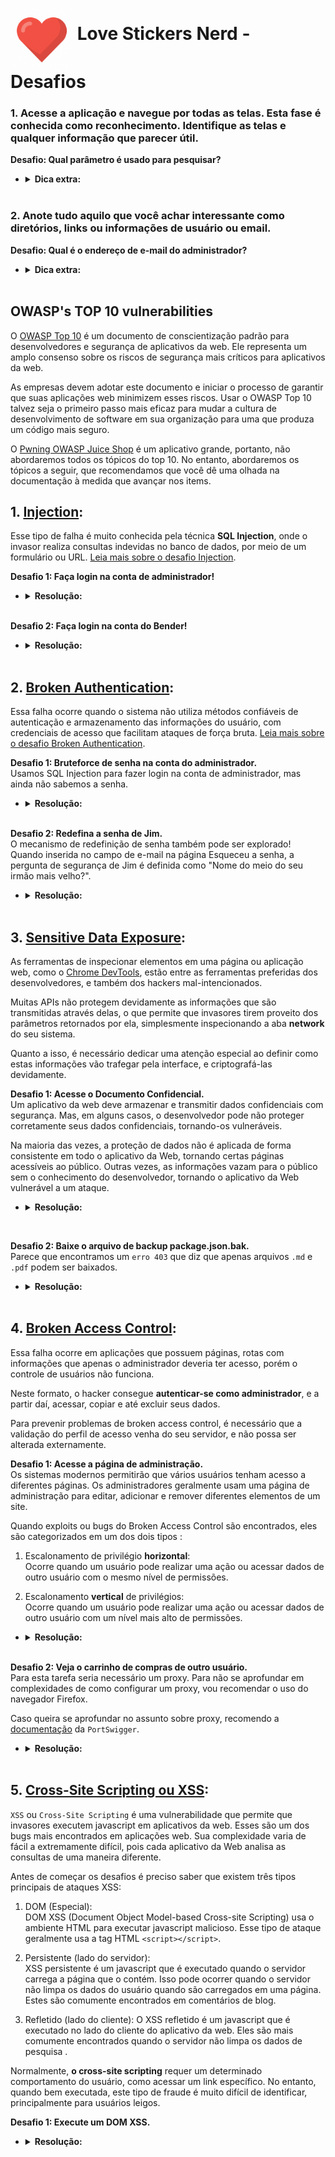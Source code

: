 # <img alt="love" src="imagens/logo.png" style="max-width: 100%;" width="100" height="100" align="middle"> Love Stickers Nerd - Desafios

### 1. Acesse a aplicação e navegue por todas as telas. Esta fase é conhecida como **reconhecimento**. Identifique as telas e qualquer informação que parecer útil.  

**Desafio: Qual parâmetro é usado para pesquisar?**

- <details>
    <summary><b>Dica extra:</b></summary>

    Use as ferramentas de desenvolvedor
    (<a href="https://developer.chrome.com/docs/devtools/" target="_blank">Chrome DevTools</a>) para dar uma espiada no que acontece debaixo do capô e observe todas as URLs que acessar.

    </details><br>

### 2. Anote tudo aquilo que você achar interessante como diretórios, links ou informações de usuário ou email.

**Desafio: Qual é o endereço de e-mail do administrador?**

- <details>
    <summary><b>Dica extra:</b></summary>

    Alguns produtos pode conter comentários úteis.

    </details><br>

## OWASP's TOP 10 vulnerabilities

  O [OWASP Top 10](https://owasp.org/www-project-top-ten/) é um documento de conscientização padrão para desenvolvedores e segurança de aplicativos da web. Ele representa um amplo consenso sobre os riscos de segurança mais críticos para aplicativos da web.

  As empresas devem adotar este documento e iniciar o processo de garantir que suas aplicações web minimizem esses riscos. Usar o OWASP Top 10 talvez seja o primeiro passo mais eficaz para mudar a cultura de desenvolvimento de software em sua organização para uma que produza um código mais seguro.

  O [Pwning OWASP Juice Shop](https://pwning.owasp-juice.shop/) é um aplicativo grande, portanto, não abordaremos todos os tópicos do top 10.
  No entanto, abordaremos os tópicos a seguir, que recomendamos que você dê uma olhada na documentação à medida que avançar nos items.  

## 1. [Injection](https://owasp.org/www-project-top-ten/OWASP_Top_Ten_2017/Top_10-2017_A1-Injection.html):

Esse tipo de falha é muito conhecida pela técnica **SQL Injection**, onde o invasor realiza consultas indevidas no banco de dados, por meio de um formulário ou URL. [Leia mais sobre o desafio Injection](https://pwning.owasp-juice.shop/part2/injection.html).


**Desafio 1: Faça login na conta de administrador!**

- <details>
    <summary><b>Resolução:</b></summary>

    Vá até a página de login e tente se autenticar com qualquer usuário e senha.

    Agora substitua o usuário pelo seguinte:
    `jim' or 1=1--` e tente logar-se novamente.

    **Por que isso funciona?**  
    
    - O caractere `'` fechará os colchetes na consulta SQL.
    
    - ' `OR` ' em uma instrução SQL retornará true se um dos lados for true. Como  `1=1` é sempre verdadeiro , toda a afirmação é verdadeira. Assim, ele informará ao servidor que o e-mail é válido e nos fará login no  ID de usuário **0** , que por acaso é a conta do administrador.
    
    - O  caractere `--`  é usado no SQL para comentar os dados, quaisquer restrições no login não funcionarão mais, pois são interpretadas como um comentário. Isso é como o  comentário` #`  e  `//`  em python e javascript, respectivamente.
 
    </details><br>

**Desafio 2: Faça login na conta do Bender!**

- <details>
    <summary><b>Resolução:</b></summary>

    Semelhante ao que fizemos no desafio 1, desta vez colocaremos: `bender@lovestickersnerd.com'--`  como email de login e qualquer senha. 

    **Por que isso funciona?**  
    - Como sabemos exatamente qual é o endereço de e-mail e é um endereço válido (que retornará  true ), não precisamos forçá-lo a ser  true. Assim, podemos usar  `'--` para ignorar o sistema de login. Observe que `1=1` pode ser usado quando o e-mail ou nome de usuário não é conhecido ou é inválido.

    </details><br>

## 2. [Broken Authentication](https://owasp.org/www-project-top-ten/OWASP_Top_Ten_2017/Top_10-2017_A2-Broken_Authentication.html): 

Essa falha ocorre quando o sistema não utiliza métodos confiáveis de autenticação e armazenamento das informações do usuário, com credenciais de acesso que facilitam ataques de força bruta. [Leia mais sobre o desafio Broken Authentication](https://pwning.owasp-juice.shop/part2/broken-authentication.html).

**Desafio 1: Bruteforce de senha na conta do administrador.**  
Usamos SQL Injection para fazer login na conta de administrador, mas ainda não sabemos a senha.

- <details>
    <summary><b>Resolução:</b></summary>

    Na pasta [arquivos](./arquivos/) existe um shell script muito simples utilizando curl. 

    Também temos um arquivo chamado [best1050.txt](./arquivos/best1050.txt). Este arquivo é normalmente conhecido como **wordlist**. Um compilado de possiveis senhas vazadas e que foi disponibilizada na internet.  
    
    Caso o administrador use alguma senha que foi comprometida anteriormente, o ataque resultará em sucesso.

    No terminal acesse a pasta arquivos e execute o script disponivel com o comando: `time bash brute_force.sh`.  
    Em menos de um minuto vamos quebrar a senha do administrador usando um ataque de força bruta. 

    https://user-images.githubusercontent.com/22452663/199334466-072b8d2d-0570-49e8-870d-4dae55c32972.mp4

    Existem técnicas e ferramentas mais apropriadas para esta tarefa. Para fins didáticos um simples script basta para demonstrar a falha.

    </details><br>

**Desafio 2: Redefina a senha de Jim.**  
O mecanismo de redefinição de senha também pode ser explorado! Quando inserida no campo de e-mail na página Esqueceu a senha, a pergunta de segurança de Jim é definida como  "Nome do meio do seu irmão mais velho?".

- <details>
    <summary><b>Resolução:</b></summary>

    Na fase de reconhecimento, descobrimos que Jim pode ter algo a ver com  Star Trek. Pesquisando no Google "Jim Star Trek" nos dá uma página <a href="https://en.wikipedia.org/wiki/James_T._Kirk" target="_blank">Wikipedia</a> para  James T. Kirk de Star Trek.

    Olhando através da página wiki descobrimos que ele tem um irmão, George Samuel Kirk (brother).

    Parece que o nome do meio do irmão dele é **Samuel**.
    Inserir isso na página Esqueci a senha permite que você altere a senha com sucesso.

    </details><br>

## 3. [Sensitive Data Exposure](https://owasp.org/www-project-top-ten/2017/A3_2017-Sensitive_Data_Exposure.html): 

As ferramentas de inspecionar elementos em uma página ou aplicação web, como o [Chrome DevTools](https://developer.chrome.com/docs/devtools/), estão entre as ferramentas preferidas dos desenvolvedores, e também dos hackers mal-intencionados.

Muitas APIs não protegem devidamente as informações que são transmitidas através delas, o que permite que invasores tirem proveito dos parâmetros retornados por ela, simplesmente inspecionando a aba **network** do seu sistema.

Quanto a isso, é necessário dedicar uma atenção especial ao definir como estas informações vão trafegar pela interface, e criptografá-las devidamente.  

**Desafio 1: Acesse o Documento Confidencial.**  
Um aplicativo da web deve armazenar e transmitir dados confidenciais com segurança. Mas, em alguns casos, o desenvolvedor pode não proteger corretamente seus dados confidenciais, tornando-os vulneráveis.

Na maioria das vezes, a proteção de dados não é aplicada de forma consistente em todo o aplicativo da Web, tornando certas páginas acessíveis ao público. Outras vezes, as informações vazam para o público sem o conhecimento do desenvolvedor, tornando o aplicativo da Web vulnerável a um ataque.  

- <details>
    <summary><b>Resolução:</b></summary>
    Navegue até a  página Sobre nós e passe o mouse sobre  "Confira nossos termos de uso".

    Você verá que há um link para  <a href="http://127.0.0.1:3000/ftp/legal.md" target="_blank">http://127.0.0.1:3000/ftp/legal.md</a>. Navegar para esse diretório `/ftp/` revela que ele está exposto ao público! 

    Vamos baixar o  arquivo `acquisitions.md`  e salvá-lo. Parece que há outros arquivos de interesse aqui também.

</details><br>

**Desafio 2: Baixe o arquivo de backup package.json.bak.**  
Parece que encontramos um `erro 403` que diz que apenas arquivos `.md` e `.pdf` podem ser baixados.  

- <details>
    <summary><b>Resolução:</b></summary>

    Para contornar isso, usaremos um bypass de caractere chamado **"Poison Null Byte"**. Um  Byte Nulo Venenoso se parece com isso:  `%00`. 

    Para realizar o download do arquivo, o Byte Nulo agora ficará assim:  `%2500`. Adicione isso e, em seguida, um `.md`  no final ignorará o erro 403!

    Baixe o arquivo: <a href="http://127.0.0.1:3000/ftp/package.json.bak%2500.md" target="_blank">http://127.0.0.1:3000/ftp/package.json.bak%2500.md</a>.

    **Por que isso funciona?**  
    Um  **Poison Null Byte** é na verdade um  terminador `NULL` . Ao colocar um caractere `NULL` na string em um determinado byte, a string dirá ao servidor para encerrar nesse ponto, anulando o restante da string.

    </details><br>

## 4. [Broken Access Control](https://owasp.org/www-project-top-ten/OWASP_Top_Ten_2017/Top_10-2017_A5-Broken_Access_Control.html):

Essa falha ocorre em aplicações que possuem páginas, rotas com informações que apenas o administrador deveria ter acesso, porém o controle de usuários não funciona.

Neste formato, o hacker consegue **autenticar-se como administrador**, e a partir daí, acessar, copiar e até excluir seus dados.

Para prevenir problemas de broken access control, é necessário que a validação do perfil de acesso venha do seu servidor, e não possa ser alterada externamente.

**Desafio 1:  Acesse a página de administração.**  
Os sistemas modernos permitirão que vários usuários tenham acesso a diferentes páginas. Os administradores geralmente usam uma página de administração para editar, adicionar e remover diferentes elementos de um site.

Quando exploits ou bugs do Broken Access Control são encontrados, eles são categorizados em um dos dois tipos :

1. Escalonamento de privilégio **horizontal**:  
    Ocorre quando um usuário pode realizar uma ação ou acessar dados de outro usuário com o mesmo nível de permissões.

1. Escalonamento **vertical** de privilégios:  
    Ocorre quando um usuário pode realizar uma ação ou acessar dados de outro usuário com um  nível mais alto de permissões.

- <details>
    <summary><b>Resolução:</b></summary>

    Use as ferramentas de desenvolvedor
    <a href="https://developer.chrome.com/docs/devtools/" target="_blank">Chrome DevTools</a>.

    Vamos atualizar a página e procurar um arquivo javascript chamado `main.js`.

    Vamos acessá-lo e olhar com mais detalhes <a href="http://127.0.0.1:3000/main.js" target="_blank">http://127.0.0.1:3000/main.js</a>.

    Agora procure o termo **"admin"**. Você encontrará algumas palavras diferentes contendo **"admin"**, mas a que estamos procurando é **"path: administration"**.

    Isso sugere uma página chamada **"/#/administration"**, mas ir para lá sem estar logado não funciona. Como esta é uma página de administrador, faz sentido que precisemos estar na conta de administrador para visualizá-la.

    Logado como administrador acesse: <a href="http://127.0.0.1:3000/#/administration" target="_blank">http://127.0.0.1:3000/#/administration</a>. Talvez demore um pouco para que algo apareça.

    Uma boa maneira de impedir que os usuários acessem isso é carregar apenas partes do aplicativo que precisam ser usadas por eles. Isso impede que informações confidenciais, como uma página de administração, vazem ou sejam visualizadas.

    </details><br>

**Desafio 2: Veja o carrinho de compras de outro usuário.**  
Para esta tarefa seria necessário um proxy. Para não se aprofundar em complexidades de como configurar um proxy, vou recomendar o uso do navegador Firefox.  

Caso queira se aprofundar no assunto sobre proxy, recomendo a [documentação](https://portswigger.net/burp/documentation/desktop/getting-started/intercepting-http-traffic) da `PortSwigger`.


- <details>
    <summary><b>Resolução:</b></summary>

    No Firefox faça login como administrador e acesse: <a href="http://127.0.0.1:3000/#/basket" target="_blank">http://127.0.0.1:3000/#/basket</a>.

    Com a ferramenta de desenvolvedor, inspecione cada solicitação na aba rede ou network até ver: `1` ou simplesmente: `GET	http://127.0.0.1:3000/rest/basket/1`.

    ![basket](./imagens/basket.png)  

    Veja que na resposta da requisição que retornaram 3 produtos:  
    ![produtos](./imagens/produtos.png)

    Agora clique com o lado direito do mouse sobre a requisição original e em seguida em `editar e reenviar`. Na janela que foi aberta, substitua o parâmetro `1` por outros parâmetros como `2` ou `3` e clique em `enviar`.

    Observe na resposta que você receberá sem nenhum problema os produtos na cesta de outros usuários.  
    ![reenviar](./imagens/editar_reenviar.gif)
    
    </details><br>

## 5. [Cross-Site Scripting ou XSS](https://owasp.org/www-project-top-ten/2017/A7_2017-Cross-Site_Scripting_(XSS).html):

`XSS` ou `Cross-Site Scripting` é uma vulnerabilidade que permite que invasores executem javascript em aplicativos da web. Esses são um dos bugs mais encontrados em aplicações web. Sua complexidade varia de fácil a extremamente difícil, pois cada aplicativo da Web analisa as consultas de uma maneira diferente. 

Antes de começar os desafios é preciso saber que existem três tipos principais de ataques XSS:  

1. DOM (Especial):  
    DOM XSS  (Document Object Model-based Cross-site Scripting)  usa o ambiente HTML para executar javascript malicioso. Esse tipo de ataque geralmente usa a tag HTML `<script></script>`.


1. Persistente (lado do servidor):  
    XSS persistente  é um javascript que é executado quando o servidor carrega a página que o contém. Isso pode ocorrer quando o servidor não limpa os dados do usuário quando são carregados em uma página. Estes são comumente encontrados em comentários de blog. 

1. Refletido (lado do cliente): 
    O XSS refletido  é um javascript que é executado no lado do cliente do aplicativo da web. Eles são mais comumente encontrados quando o servidor não limpa os dados de pesquisa . 

Normalmente, **o cross-site scripting** requer um determinado comportamento do usuário, como acessar um link específico. No entanto, quando bem executada, este tipo de fraude é muito difícil de identificar, principalmente para usuários leigos.

**Desafio 1: Execute um DOM XSS.**

- <details>
    <summary><b>Resolução:</b></summary>

    Usaremos o elemento iframe com uma tag de alerta javascript: 

    <pre><iframe src="javascript:alert(`xss`)"></pre>

    Insira isso na barra de pesquisa para acionar o alerta.

    Observe que estamos usando `iframe` que é um elemento `HTML` comum encontrado em muitas aplicações web, existem outros que também produzem o mesmo resultado. 

    Esse tipo de XSS também é chamado de XFS (Cross-Frame Scripting), é uma das formas mais comuns de detectar XSS em aplicativos da web.

    Os sites que permitem que o usuário modifique o `iframe` ou outros elementos `DOM` provavelmente serão vulneráveis ao `XSS`.   

    **Por que isso funciona?**

    É prática comum que a barra de pesquisa envie uma solicitação ao servidor no qual enviará de volta as informações relacionadas, mas é aí que está a falha. Sem o saneamento de entrada correto, podemos realizar um ataque XSS contra a barra de pesquisa. 
    
    Existe um iframe bônus escondido nas configurações da aplicação, conseguiu encontrar?

    </details><br>

**Desafio 2: Execute um XSS persistente.**

- <details>
    <summary><b>Resolução:</b></summary>

    Mais uma vez por questões práticas, vamos usar o navegador Firefox.
    
    Primeiro, faça login na conta de administrador no Firefox. 

    Vamos navegar para a página **"Último IP de login"** para este ataque.

    <a href="http://127.0.0.1:3000/#/privacy-security/last-login-ip" target="_blank">http://127.0.0.1:3000/#/privacy-security/last-login-ip</a>

    Em seguida faça logout na aplicação com as ferramentas de desenvolvedor aberta na aba redes. Observe a url `http://127.0.0.1:3000/rest/saveLoginIp`.

    Com o lado direito do mouse vamos editar e reenviar esta requisição. Faremos isso inserindo um novo campo no cabeçalho e reenviando à aplicação.

    **Payloads:**     
        <pre>nome: True-Client-IP
        valor: <iframe src="javascript:alert(`xss`)"></pre>
        
    Após fazer isso, faremos login novamente com o usuário administrador e acessaremos a tela de registro de ip. Se tudo deu certo o alerta xss será executado.

    https://user-images.githubusercontent.com/22452663/199335317-e6b449e6-22b5-451e-b929-70d835ac3d69.mp4

    **Por que temos que enviar este cabeçalho?**

    O  cabeçalho `True-Client-IP` é semelhante ao cabeçalho  `X-Forwarded-For`, ambos informam ao servidor ou proxy qual é o IP do cliente. Devido à falta de saneamento no cabeçalho, podemos realizar um ataque XSS. 

    </details><br>

**Desafio 3: Execute um XSS refletido.**

- <details>
    <summary><b>Resolução:</b></summary>

    Primeiro, precisaremos estar na página certa para realizar o XSS refletido!

    Faça login na conta de administrador e navegue até a página **'Histórico de pedidos'**. 

    <a href="http://127.0.0.1:3000/#/order-history" target="_blank">http://127.0.0.1:3000/#/order-history</a>

    A partir daí, você verá um ícone de um caminhão, clicando nele, você será levado à página de rastreio. Você também verá na URL que há um `id` para o pedido.

    Algo parecido com: `http://127.0.0.1:3000/#/track-result?id=dab6-3f54eedde65669cd` 

    Usaremos o iframe XSS no lugar do `dab6-3f54eedde65669cd`:  <pre><iframe src="javascript:alert(`xss`)"></pre>

    Depois de enviar o URL (enter), atualize a página e você receberá um alerta dizendo XSS!

    **Por que isso funciona?**

    O servidor terá uma tabela de pesquisa ou banco de dados (dependendo do tipo de servidor) para cada ID de rastreamento. Como o parâmetro 'id' não é higienizado antes de ser enviado ao servidor, podemos realizar um ataque XSS.  

    </details><br>


Se você chegou até aqui e fez algum esforço para resolver os desafios acima, tente encontrar a página de 'placar' cuidadosamente escondida. Descubra quantos desafios acertou, encontre outros desafios e dicas extras.

#
Estes desafios estão disponíveis na sala [gratuita da Tryhackme](https://tryhackme.com/room/owaspjuiceshop) criada por [Cake](https://tryhackme.com/p/Cake) e traduzidos para o português por mim. 

A solução para estes e outros desafios do Top 10 Owasp do projeto Juice Shop estão disponíveis [aqui](https://pwning.owasp-juice.shop/appendix/solutions.html). 
